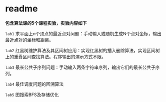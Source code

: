 # readme

**包含算法课的5个课程实验，实验内容如下**

`lab1` 求平面上n个顶点的最近点对问题：手动输入或随机生成N个点对坐标，输出最近点对的坐标和距离。 

`lab2` 红黑树维护算法及其区间树应用：实现红黑树的插入删除算法，实现区间树上的重叠区间查找算法。程序输出的演示方式不限。

`lab3` 最长公共子序列问题：手动输入两条字符串序列，输出它们的最长公共子序列。 

`lab4` 最佳调度问题的回溯算法

`lab5` 图搜索BFS及存储优化

